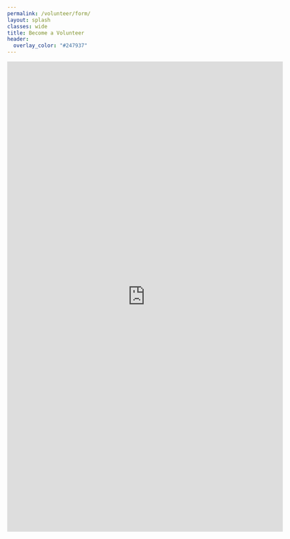 ```yaml
---
permalink: /volunteer/form/
layout: splash
classes: wide
title: Become a Volunteer 
header:
  overlay_color: "#247937"
---
```


<iframe src="https://docs.google.com/forms/d/e/1FAIpQLSeNz8zJ-N4opcVWIOP3podm8_SKzYzMxW5TB-0qxA-Z_IWe1Q/viewform?embedded=true" width="640" height="1090" frameborder="0" marginheight="0" marginwidth="0">Loading…</iframe>
